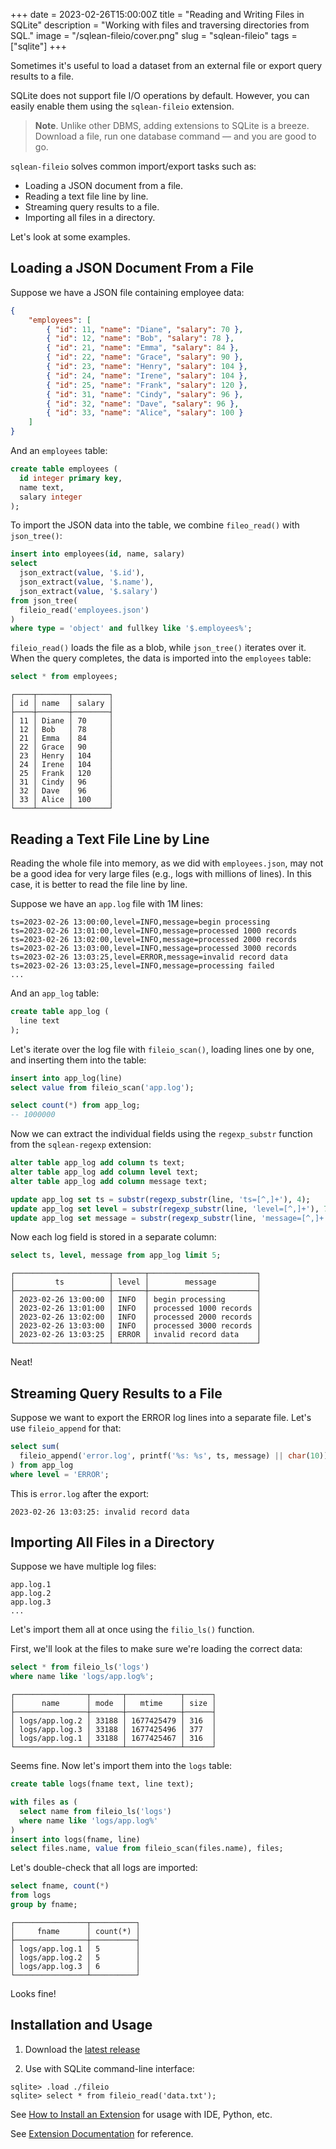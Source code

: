 +++
date = 2023-02-26T15:00:00Z
title = "Reading and Writing Files in SQLite"
description = "Working with files and traversing directories from SQL."
image = "/sqlean-fileio/cover.png"
slug = "sqlean-fileio"
tags = ["sqlite"]
+++

Sometimes it's useful to load a dataset from an external file or export query results to a file.

SQLite does not support file I/O operations by default. However, you can easily enable them using the `sqlean-fileio` extension.

> **Note**. Unlike other DBMS, adding extensions to SQLite is a breeze. Download a file, run one database command — and you are good to go.

`sqlean-fileio` solves common import/export tasks such as:

-   Loading a JSON document from a file.
-   Reading a text file line by line.
-   Streaming query results to a file.
-   Importing all files in a directory.

Let's look at some examples.

## Loading a JSON Document From a File

Suppose we have a JSON file containing employee data:

```json
{
    "employees": [
        { "id": 11, "name": "Diane", "salary": 70 },
        { "id": 12, "name": "Bob", "salary": 78 },
        { "id": 21, "name": "Emma", "salary": 84 },
        { "id": 22, "name": "Grace", "salary": 90 },
        { "id": 23, "name": "Henry", "salary": 104 },
        { "id": 24, "name": "Irene", "salary": 104 },
        { "id": 25, "name": "Frank", "salary": 120 },
        { "id": 31, "name": "Cindy", "salary": 96 },
        { "id": 32, "name": "Dave", "salary": 96 },
        { "id": 33, "name": "Alice", "salary": 100 }
    ]
}
```

And an `employees` table:

```sql
create table employees (
  id integer primary key,
  name text,
  salary integer
);
```

To import the JSON data into the table, we combine `fileo_read()` with `json_tree()`:

```sql
insert into employees(id, name, salary)
select
  json_extract(value, '$.id'),
  json_extract(value, '$.name'),
  json_extract(value, '$.salary')
from json_tree(
  fileio_read('employees.json')
)
where type = 'object' and fullkey like '$.employees%';
```

`fileio_read()` loads the file as a blob, while `json_tree()` iterates over it. When the query completes, the data is imported into the `employees` table:

```sql
select * from employees;
```

```
┌────┬───────┬────────┐
│ id │ name  │ salary │
├────┼───────┼────────┤
│ 11 │ Diane │ 70     │
│ 12 │ Bob   │ 78     │
│ 21 │ Emma  │ 84     │
│ 22 │ Grace │ 90     │
│ 23 │ Henry │ 104    │
│ 24 │ Irene │ 104    │
│ 25 │ Frank │ 120    │
│ 31 │ Cindy │ 96     │
│ 32 │ Dave  │ 96     │
│ 33 │ Alice │ 100    │
└────┴───────┴────────┘
```

## Reading a Text File Line by Line

Reading the whole file into memory, as we did with `employees.json`, may not be a good idea for very large files (e.g., logs with millions of lines). In this case, it is better to read the file line by line.

Suppose we have an `app.log` file with 1M lines:

```
ts=2023-02-26 13:00:00,level=INFO,message=begin processing
ts=2023-02-26 13:01:00,level=INFO,message=processed 1000 records
ts=2023-02-26 13:02:00,level=INFO,message=processed 2000 records
ts=2023-02-26 13:03:00,level=INFO,message=processed 3000 records
ts=2023-02-26 13:03:25,level=ERROR,message=invalid record data
ts=2023-02-26 13:03:25,level=INFO,message=processing failed
...
```

And an `app_log` table:

```sql
create table app_log (
  line text
);
```

Let's iterate over the log file with `fileio_scan()`, loading lines one by one, and inserting them into the table:

```sql
insert into app_log(line)
select value from fileio_scan('app.log');
```

```sql
select count(*) from app_log;
-- 1000000
```

Now we can extract the individual fields using the `regexp_substr` function from the `sqlean-regexp` extension:

```sql
alter table app_log add column ts text;
alter table app_log add column level text;
alter table app_log add column message text;

update app_log set ts = substr(regexp_substr(line, 'ts=[^,]+'), 4);
update app_log set level = substr(regexp_substr(line, 'level=[^,]+'), 7);
update app_log set message = substr(regexp_substr(line, 'message=[^,]+'), 9);
```

Now each log field is stored in a separate column:

```sql
select ts, level, message from app_log limit 5;
```

```
┌─────────────────────┬───────┬────────────────────────┐
│         ts          │ level │        message         │
├─────────────────────┼───────┼────────────────────────┤
│ 2023-02-26 13:00:00 │ INFO  │ begin processing       │
│ 2023-02-26 13:01:00 │ INFO  │ processed 1000 records │
│ 2023-02-26 13:02:00 │ INFO  │ processed 2000 records │
│ 2023-02-26 13:03:00 │ INFO  │ processed 3000 records │
│ 2023-02-26 13:03:25 │ ERROR │ invalid record data    │
└─────────────────────┴───────┴────────────────────────┘
```

Neat!

## Streaming Query Results to a File

Suppose we want to export the ERROR log lines into a separate file. Let's use `fileio_append` for that:

```sql
select sum(
  fileio_append('error.log', printf('%s: %s', ts, message) || char(10))
) from app_log
where level = 'ERROR';
```

This is `error.log` after the export:

```
2023-02-26 13:03:25: invalid record data
```

## Importing All Files in a Directory

Suppose we have multiple log files:

```
app.log.1
app.log.2
app.log.3
...
```

Let's import them all at once using the `filio_ls()` function.

First, we'll look at the files to make sure we're loading the correct data:

```sql
select * from fileio_ls('logs')
where name like 'logs/app.log%';
```

```
┌────────────────┬───────┬────────────┬──────┐
│      name      │ mode  │   mtime    │ size │
├────────────────┼───────┼────────────┼──────┤
│ logs/app.log.2 │ 33188 │ 1677425479 │ 316  │
│ logs/app.log.3 │ 33188 │ 1677425496 │ 377  │
│ logs/app.log.1 │ 33188 │ 1677425467 │ 316  │
└────────────────┴───────┴────────────┴──────┘
```

Seems fine. Now let's import them into the `logs` table:

```sql
create table logs(fname text, line text);
```

```sql
with files as (
  select name from fileio_ls('logs')
  where name like 'logs/app.log%'
)
insert into logs(fname, line)
select files.name, value from fileio_scan(files.name), files;
```

Let's double-check that all logs are imported:

```sql
select fname, count(*)
from logs
group by fname;
```

```
┌────────────────┬──────────┐
│     fname      │ count(*) │
├────────────────┼──────────┤
│ logs/app.log.1 │ 5        │
│ logs/app.log.2 │ 5        │
│ logs/app.log.3 │ 6        │
└────────────────┴──────────┘
```

Looks fine!

## Installation and Usage

1. Download the [latest release](https://github.com/nalgeon/sqlean/releases/latest)

2. Use with SQLite command-line interface:

```
sqlite> .load ./fileio
sqlite> select * from fileio_read('data.txt');
```

See [How to Install an Extension](https://github.com/nalgeon/sqlean/blob/main/docs/install.md) for usage with IDE, Python, etc.

See [Extension Documentation](https://github.com/nalgeon/sqlean/blob/main/docs/fileio.md) for reference.
